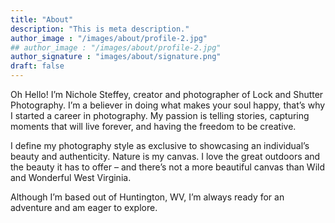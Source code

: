 ```yaml
---
title: "About"
description: "This is meta description."
author_image : "/images/about/profile-2.jpg"
## author_image : "/images/about/profile-2.jpg"
author_signature : "images/about/signature.png"
draft: false
---
```


Oh Hello! I’m Nichole Steffey, creator and photographer of Lock and Shutter Photography. I’m a believer in doing what makes your soul happy, that’s why I started a career in photography. My passion is telling stories, capturing moments that will live forever, and having the freedom to be creative.

I define my photography style as exclusive to showcasing an individual’s beauty and authenticity. Nature is my canvas. I love the great outdoors and the beauty it has to offer – and there’s not a more beautiful canvas than Wild and Wonderful West Virginia.

Although I’m based out of Huntington, WV, I’m always ready for an adventure and am eager to explore.
